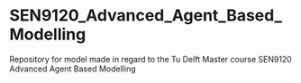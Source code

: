 # SEN9120_Advanced_Agent_Based_Modelling
 Repository for model made in regard to the Tu Delft Master course SEN9120 Advanced Agent Based Modelling
